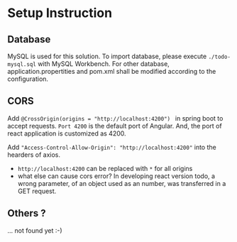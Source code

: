 # Setup Instruction

## Database

MySQL is used for this solution. To import database, please execute `./todo-mysql.sql` with MySQL Workbench. For other database, application.propertities and pom.xml shall be modified according to the configuration.

## CORS

Add `@CrossOrigin(origins = "http://localhost:4200") ` in spring boot to accept requests. `Port 4200` is the default port of Angular. And, the port of react application is customized as 4200. 

Add `"Access-Control-Allow-Origin": "http://localhost:4200"` into the hearders of axios.

* `http://localhost:4200` can be replaced with `*` for all origins 
* what else can cause cors error? In developing react version todo, a wrong parameter, of an object used as an number, was transferred in a GET request.

## Others ?

... not found yet :-)